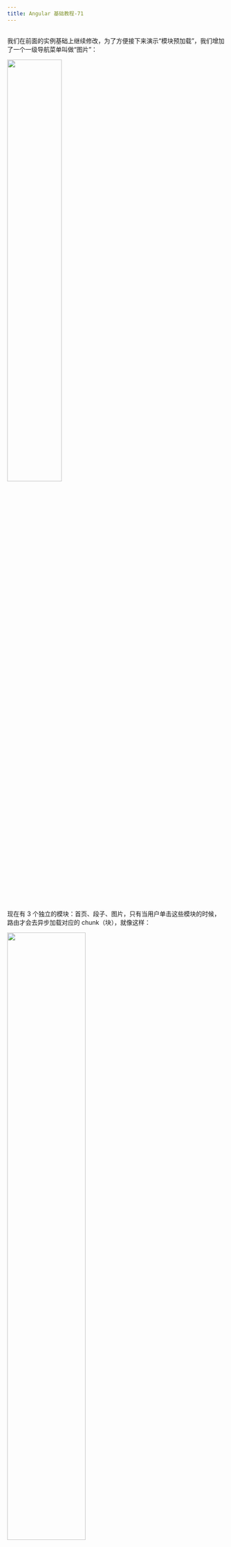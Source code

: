 ```yaml
---
title: Angular 基础教程-71
---
```

<article id="topicContainer" class="column_content"><h2 class="topic_title"></h2><div><p>我们在前面的实例基础上继续修改，为了方便接下来演示“模块预加载”，我们增加了一个一级导航菜单叫做“图片”：</p>
<p><img width="50%" src="https://images.gitbook.cn/fcbc9e60-f2f1-11e8-9048-db873aaf0d56"></p>
<p>现在有 3 个独立的模块：首页、段子、图片，只有当用户单击这些模块的时候，路由才会去异步加载对应的 chunk（块），就像这样：</p>
<p><img width="60%" src="https://images.gitbook.cn/8c4db370-f2f2-11e8-87c8-f50ecfad80b5"></p>
<p>一切看起来都那么完美！但是，产品经理又妖娆地走过来了，他对你说：小伙子干得不错！但是我有一个想法，你看能不能实现？虽然这种异步加载的方式确实能提升加载和执行的效率，但是用户体验并没有做到极致，你看啊，咱们是一个段子站，根据我们的统计数据，这 3 个模块用户都是一定会点的。因此，在首页模块加载完成之后，如果能把“段子”和“图片”这两个模块预先加载到客户端就好了。这样当用户单击这两个菜单的时候，看起来就像“秒开”一样，这才叫“极致体验”对吧？怎么样，有没有技术上的困难？下班之前能改好吧？</p>
<p>你一听就来劲了：看你说的，在我这儿从来不存在什么“技术上的困难”，下班之前保证搞定！</p>
<p>在这个场景下，“预加载”就派上用场了，你需要修改一下 app.module.ts，相关的内容要改成这样：</p>
<pre><code>import { RouterModule, PreloadAllModules } from '@angular/router';
</code></pre>
<pre><code>RouterModule.forRoot(appRoutes,{preloadingStrategy:PreloadAllModules})
</code></pre>
<p>改完之后刷一下浏览器，效果看起来挺不错，所有模块都预加载进来了：</p>
<p><img width="60%" src="https://images.gitbook.cn/8c4db370-f2f2-11e8-87c8-f50ecfad80b5"></p>
<p>Angular 内置了两种预加载策略：PreloadAllModules 和 NoPreloading，PreloadAllModules 的意思是：预加载所有模块，不管有没有被访问到。也就是说，要么就一次预加载所有异步模块，要么就彻底不做预加载。</p>
<p>本来到这里产品经理的要求已经达成了，但是你是一个有情怀的人，一想到产品经理说的“极致体验”，还有他每次走过来的时候那种妖娆的姿势，你的热情又被点燃了起来。</p>
<p>你仔细看了一下上面的代码，总感觉这种“一次预加载所有模块”的方式太简单粗暴了一点儿。而且根据你自己的预测，将来这个系统还会开发更多的模块，如果总是一次性全部预加载，总感觉怪怪的。于是，你想进一步做一些优化，希望实现自己的预加载策略，最好能在路由配置里面加入一些自定义的配置项，让某些模块预加载、某些模块不要进行预加载，就像这样：</p>
<pre><code>{
    path:'jokes',
    data:{preload:true},
    loadChildren:'./jokes/jokes.module#JokesModule'
},
{
    path:'picture',
    data:{preload:false},
    loadChildren:'./picture/picture.module#PictureModule'
}
</code></pre>
<p>当 preload 这个配置项为 true 的时候，就去预加载对应的模块，否则什么也不做，于是你实现了一个自己的预加载策略：</p>
<p><img width="30%" src="https://images.gitbook.cn/1e3eb180-f2f3-11e8-9048-db873aaf0d56"></p>
<p>my-preloading-strategy.ts 里面的内容如下：</p>
<pre><code>import { Route,PreloadingStrategy } from '@angular/router';
import { Observable } from "rxjs";
import "rxjs/add/observable/of";

export class MyPreloadingStrategy implements PreloadingStrategy {
    preload(route: Route, fn: () =&gt; Observable&lt;any&gt;): Observable&lt;any&gt;{
        return route.data&amp;&amp;route.data.preload?fn():Observable.of(null);
    }
}
</code></pre>
<p>当然，别忘记修改一下 app.module.ts 里面的配置，换成你自己的预加载策略：</p>
<pre><code>RouterModule.forRoot(appRoutes,{preloadingStrategy:MyPreloadingStrategy})
</code></pre>
<p>OK，这样一来，模块预加载的控制权就完全交到你自己的手里了，你可以继续修改这个预加载策略，比如用加个延时，或者根据其他某个业务条件来决定是不是要执行预加载，如此等。</p>
<p>产品经理笑嘻嘻地跟你说：你看，我就知道你是我们这里最棒的，一出手分分钟搞定。</p>
<p>你乐呵呵地说：那必须啊，老将出马，一个顶俩。</p>
<p>而你心里的实际想法是：哎，真是站着说话不腰疼，反正不用你写代码，你知不知道为了搞这个破东西害得我改了一大堆东西！幸亏小爷我比较机智，这次还超前做了一些灵活的配置项，就等你小子下回再来改需求了。</p>
<p><a href="https://gitee.com/learn-angular-series/learn-router">完整可运行的代码在这里</a>，这个例子对应的代码在 preload-module 分支上。</p></div></article>